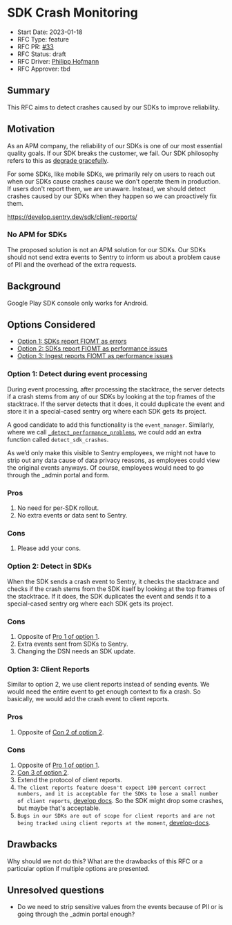 # SDK Crash Monitoring

- Start Date: 2023-01-18
- RFC Type: feature
- RFC PR: [#33](https://github.com/getsentry/rfcs/pull/33)
- RFC Status: draft
- RFC Driver: [Philipp Hofmann](https://github.com/philipphofmann)
- RFC Approver: tbd

## Summary

This RFC aims to detect crashes caused by our SDKs to improve reliability.

## Motivation

As an APM company, the reliability of our SDKs is one of our most essential quality goals. If our SDK breaks the customer, we fail. Our SDK philosophy refers to this as [degrade gracefully](https://develop.sentry.dev/sdk/philosophy/#degrade-gracefully).

For some SDKs, like mobile SDKs, we primarily rely on users to reach out when our SDKs cause crashes cause we don't operate them in production. If users don't report them, we are unaware. Instead, we should detect crashes caused by our SDKs when they happen so we can proactively fix them.

https://develop.sentry.dev/sdk/client-reports/

### No APM for SDKs

The proposed solution is not an APM solution for our SDKs. Our SDKs should not send extra events to Sentry to inform us about a problem cause of PII and the overhead of the extra requests.

## Background

Google Play SDK console only works for Android.

## Options Considered

- [Option 1: SDKs report FIOMT as errors](#option-1)
- [Option 2: SDKs report FIOMT as performance issues](#option-2)
- [Option 3: Ingest reports FIOMT as performance issues](#option-3)

### Option 1: Detect during event processing <a name="option-1"></a>

During event processing, after processing the stacktrace, the server detects if a crash stems from any of our SDKs by looking at the top frames of the stacktrace. If the server detects that it does, it could duplicate the event and store it in a special-cased sentry org where each SDK gets its project.

A good candidate to add this functionality is the `event_manager`. Similarly, where we call [`_detect_performance_problems`](https://github.com/getsentry/sentry/blob/4525f70a1fb521445bbb4c9250b2e15e05b059c3/src/sentry/event_manager.py#L2461), we could add an extra function called `detect_sdk_crashes`.

As we’d only make this visible to Sentry employees, we might not have to strip out any data cause of data privacy reasons, as employees could view the original events anyways. Of course, employees would need to go through the _admin portal and form.

### Pros <a name="option-1-pros"></a>

1. No need for per-SDK rollout.
2. No extra events or data sent to Sentry.

### Cons <a name="option-1-cons"></a>

1. Please add your cons.

### Option 2: Detect in SDKs <a name="option-2"></a>

When the SDK sends a crash event to Sentry, it checks the stacktrace and checks if the crash stems from the SDK itself by looking at the top frames of the stacktrace. If it does, the SDK duplicates the event and sends it to a special-cased sentry org where each SDK gets its project.

### Cons <a name="option-2-cons"></a>

1. Opposite of [Pro 1 of option 1](#option-1-pro).
2. Extra events sent from SDKs to Sentry.
3. Changing the DSN needs an SDK update.

### Option 3: Client Reports <a name="option-3"></a>

Similar to option 2, we use client reports instead of sending events. We would need the entire event to get enough context to fix a crash. So basically, we would add the crash event to client reports.

### Pros

1. Opposite of [Con 2 of option 2](#option-2-cons).

### Cons

1. Opposite of [Pro 1 of option 1](#option-1-pro).
2. [Con 3 of option 2](#option-2-cons).
3. Extend the protocol of client reports.
4. `The client reports feature doesn't expect 100 percent correct numbers, and it is acceptable for the SDKs to lose a small number of client reports`, [develop docs](https://develop.sentry.dev/sdk/client-reports/#sdk-side-recommendations). So the SDK might drop some crashes, but maybe that's acceptable.
5. `Bugs in our SDKs are out of scope for client reports and are not being tracked using client reports at the moment`, [develop-docs](https://develop.sentry.dev/sdk/client-reports/#basic-operation).


## Drawbacks

Why should we not do this? What are the drawbacks of this RFC or a particular option if
multiple options are presented.

## Unresolved questions

- Do we need to strip sensitive values from the events because of PII or is going through the _admin portal enough?
